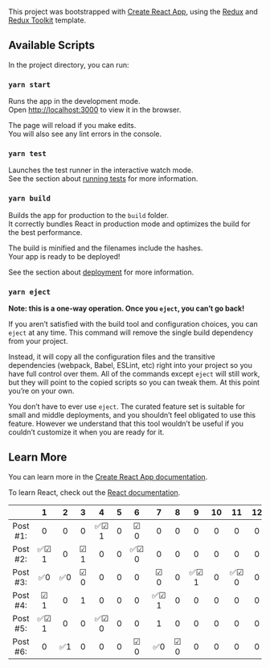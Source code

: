 This project was bootstrapped with [Create React App](https://github.com/facebook/create-react-app), using the [Redux](https://redux.js.org/) and [Redux Toolkit](https://redux-toolkit.js.org/) template.

## Available Scripts

In the project directory, you can run:

### `yarn start`

Runs the app in the development mode.<br />
Open [http://localhost:3000](http://localhost:3000) to view it in the browser.

The page will reload if you make edits.<br />
You will also see any lint errors in the console.

### `yarn test`

Launches the test runner in the interactive watch mode.<br />
See the section about [running tests](https://facebook.github.io/create-react-app/docs/running-tests) for more information.

### `yarn build`

Builds the app for production to the `build` folder.<br />
It correctly bundles React in production mode and optimizes the build for the best performance.

The build is minified and the filenames include the hashes.<br />
Your app is ready to be deployed!

See the section about [deployment](https://facebook.github.io/create-react-app/docs/deployment) for more information.

### `yarn eject`

**Note: this is a one-way operation. Once you `eject`, you can’t go back!**

If you aren’t satisfied with the build tool and configuration choices, you can `eject` at any time. This command will remove the single build dependency from your project.

Instead, it will copy all the configuration files and the transitive dependencies (webpack, Babel, ESLint, etc) right into your project so you have full control over them. All of the commands except `eject` will still work, but they will point to the copied scripts so you can tweak them. At this point you’re on your own.

You don’t have to ever use `eject`. The curated feature set is suitable for small and middle deployments, and you shouldn’t feel obligated to use this feature. However we understand that this tool wouldn’t be useful if you couldn’t customize it when you are ready for it.

## Learn More

You can learn more in the [Create React App documentation](https://facebook.github.io/create-react-app/docs/getting-started).

To learn React, check out the [React documentation](https://reactjs.org/).

|        |  1|  2|  3|  4|  5|  6|  7|  8|  9| 10| 11| 12| 13|
| :---: | :---: | :---: | :---: | :---: | :---: | :---: | :---: | :---: | :---: | :---: | :---: | :---: | :---: |
|Post #1:|  0|  0|  0| ✅☑ 1|  0| ☑ 0|  0|  0|  0|  0|  0|  0|  0|
|Post #2:| ✅☑ 1|  0| ☑ 1|  0|  0| ✅☑ 0|  0|  0|  0|  0|  0|  0|  0|
|Post #3:| ✅0| ✅0| ☑ 0|  0|  0|  0| ☑ 0|  0|✅☑ 1|  0|✅☑ 0|  0| ☑ 0|
|Post #4:| ☑ 1|  0|  1|  0|  0|  0| ✅☑ 1|  0|  0|  0|  0|  0|  0|
|Post #5:|✅☑ 1|  0|  0|✅☑ 0|  0|  0|  1|  0|  0|  0|  0|  0|  0|
|Post #6:|  0|✅1|  0|  0|  0| ☑ 0|✅0| ☑ 0|  0|  0|  0|  0|  0|

